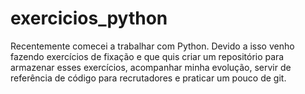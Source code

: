 # exercicios_python
Recentemente comecei a trabalhar com Python. Devido a isso venho fazendo exercícios de fixação e que quis criar um repositório para armazenar esses exercícios, acompanhar minha evolução,  servir de referência de código para recrutadores e praticar um pouco de git.
